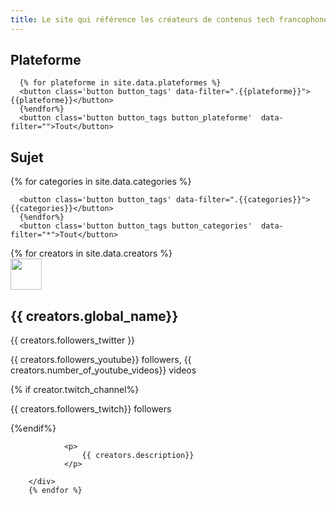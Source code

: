 ```yaml
---
title: Le site qui référence les créateurs de contenus tech francophone.
---
```


<link rel="stylesheet" href="/assets/css/styles.css">
<script src="https://kit.fontawesome.com/72c07d4b2a.js" crossorigin="anonymous"></script>

<div class='filters'>
	<h2> Plateforme </h2>
  <div class="button-group filter-button-group" data-filter-group='plateforme'>

      {% for plateforme in site.data.plateformes %}
      <button class='button button_tags' data-filter=".{{plateforme}}">{{plateforme}}</button>
      {%endfor%}
      <button class='button button_tags button_plateforme'  data-filter="">Tout</button>
  </div>

  <h2> Sujet </h2>
  <div class="button-group filter-button-group"  data-filter-group='categories'>
      {% for categories in site.data.categories %}

      <button class='button button_tags' data-filter=".{{categories}}">{{categories}}</button>
      {%endfor%}
      <button class='button button_tags button_categories'  data-filter="*">Tout</button>
  </div>
</div>

<div class="grid ">
        {% for creators in site.data.creators %}
            <div class="card {{creators.categories}}  {{creators.plateformes}}">
                <div class='title'>
                    <div class="image-cropper">
                        <img src='{{creators.profil_picture}}' width="50" height="50" class="rounded" />
                    </div>
                    <h2>  {{ creators.global_name}} </h2>
                    <a href='https://twitter.com/@{{ creators.twitter_account | markdownify | strip_html}}' target="_blank"><i class="fab fa-twitter"></i></a>
                    <p>{{ creators.followers_twitter }}</p>
                    <a class='button-youtube' href='https://youtube.com/c/{{ creators.youtube_channel | markdownify | strip_html }}' target="_blank"><i class="fab fa-youtube"></i></a>
                    <p>{{ creators.followers_youtube}} followers, {{ creators.number_of_youtube_videos}} videos</p>
                    {% if  creator.twitch_channel%}
                    <a class='button-twitch' href='https://twitch.com/{{ creators.twitch_channel | markdownify | strip_html }}' target="_blank"><i class="fab fa-twitch"></i></a>
                    <p> {{ creators.followers_twitch}} followers</p>
                    {%endif%}
                </div>

                <p>
                    {{ creators.description}}
                </p>

        </div>
        {% endfor %}
</div>

<script src="https://code.jquery.com/jquery-3.1.0.min.js" integrity="sha256-cCueBR6CsyA4/9szpPfrX3s49M9vUU5BgtiJj06wt/s=" crossorigin="anonymous"></script>
<script src="https://unpkg.com/isotope-layout@3.0/dist/isotope.pkgd.js"></script>
<script>
  console.log('bj')
	
var $grid = $('.grid').isotope({
  itemSelector: '.card'
});

var filters = {};

$('.filters').on( 'click', '.button', function( event ) {
   var $button = $( event.currentTarget );
  var $buttonGroup = $button.parents('.button-group');
  var filterGroup = $buttonGroup.attr('data-filter-group');
	console.log(filterGroup )
  filters[ filterGroup ] = $button.attr('data-filter').replace(/ /g,"_").toLowerCase();
  var filterValue = concatValues( filters );
  $grid.isotope({ filter: filterValue });
});
	
$('.button-group').each( function( i, buttonGroup ) {
  var $buttonGroup = $( buttonGroup );
  $buttonGroup.on( 'click', 'button', function( event ) {
		console.log('test')
    $buttonGroup.find('.is-checked').removeClass('is-checked');
    var $button = $( event.currentTarget );
    $button.addClass('is-checked');
  });
});

// flatten object by concatting values
function concatValues( obj ) {
  var value = '';
  for ( var prop in obj ) {
    value += obj[ prop ];
  }
  return value;
}
	
</script>
